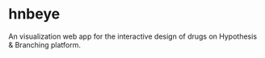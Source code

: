 # hnbeye
An visualization web app for the interactive design of drugs on Hypothesis &amp; Branching platform.
